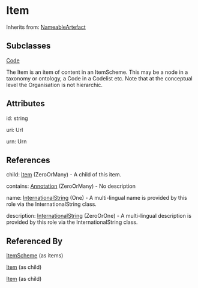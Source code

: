 
# Item

Inherits from: [NameableArtefact](NameableArtefact.md)

## Subclasses

[Code](../Codelists/Code.md)



The Item is an item of content in an ItemScheme. This may be a node in a taxonomy or ontology, a Code in a Codelist etc. Note that at the conceptual level the Organisation is not hierarchic.

## Attributes

id: string

uri: Url

urn: Urn



## References

child: [Item](Item.md) (ZeroOrMany) - A child of this item.

contains: [Annotation](Annotation.md) (ZeroOrMany) - No description

name: [InternationalString](InternationalString.md) (One) - A multi-lingual name is provided by this role via the InternationalString class.

description: [InternationalString](InternationalString.md) (ZeroOrOne) - A multi-lingual description is provided by this role via the InternationalString class.



## Referenced By

[ItemScheme](ItemScheme.md) (as items)

[Item](Item.md) (as child)

[Item](Item.md) (as child)


